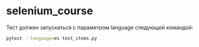 # selenium_course

Тест должен запускаться с параметром language следующей командой:
```sh
pytest --language=es test_items.py
```